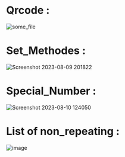 # Qrcode :
![some_file](https://github.com/ArmanGeramiBW/python_course/assets/137865421/5db0819b-df82-4084-a465-ca1ca869403f)

# Set_Methodes :
![Screenshot 2023-08-09 201822](https://github.com/ArmanGeramiBW/python_course/assets/137865421/5ff29599-c9e3-4a0e-a44f-16889176d31f)

# Special_Number :
![Screenshot 2023-08-10 124050](https://github.com/ArmanGeramiBW/python_course/assets/137865421/ac47dc6c-5b07-4c8f-8523-c37772d170b2)

# List of non_repeating :
![image](https://github.com/ArmanGeramiBW/python_course/assets/137865421/fdc36e1e-f27f-4283-8293-cb9eef20d488)

